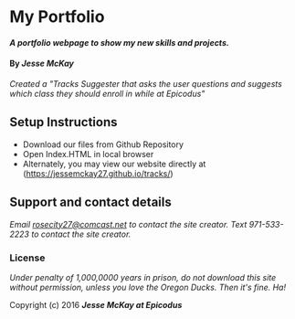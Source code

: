 # My Portfolio

#### _A portfolio webpage to show my new skills and projects._

#### By _**Jesse McKay**_

_Created a "Tracks Suggester that asks the user questions and suggests which class they should enroll in while at Epicodus"_

## Setup Instructions

* Download our files from Github Repository
* Open Index.HTML in local browser
* Alternately, you may view our website directly at (https://jessemckay27.github.io/tracks/)

## Support and contact details

_Email rosecity27@comcast.net to contact the site creator._
_Text 971-533-2223 to contact the site creator._

### License

*Under penalty of 1,000,0000 years in prison, do not download this site without permission, unless you love the Oregon Ducks.  Then it's fine.  Ha!*

Copyright (c) 2016 **_Jesse McKay at Epicodus_**
